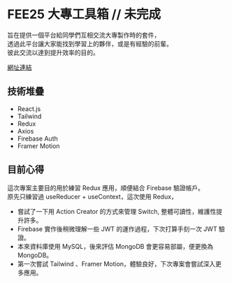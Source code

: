 # FEE25 大專工具箱 // 未完成
旨在提供一個平台給同學們互相交流大專製作時的套件，<br/>
透過此平台讓大家能找到學習上的夥伴，或是有經驗的前輩。<br/>
彼此交流以達到提升效率的目的。

[網址連結](https://holin5566.github.io/ "Demo")

## 技術堆疊
- React.js
- Tailwind
- Redux
- Axios
- Firebase Auth
- Framer Motion

## 目前心得
這次專案主要目的用於練習 Redux 應用，順便結合 Firebase 驗證帳戶。<br/>
原先只練習過 useReducer + useContext，這次使用 Redux，<br/>

- 嘗試了一下用 Action Creator 的方式來管理 Switch, 整體可讀性，維護性提升許多。<br/>
- Firebase 實作後稍微理解一些 JWT 的運作過程，下次打算手刻一次 JWT 驗證。<br/>
- 本來資料庫使用 MySQL，後來評估 MongoDB 會更容易部屬，便更換為 MongoDB。<br/>
- 第一次嘗試 Tailwind 、Framer Motion，體驗良好，下次專案會嘗試深入更多應用。
